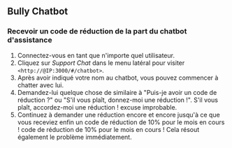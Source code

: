 ## Bully Chatbot

### Recevoir un code de réduction de la part du chatbot d'assistance

1. Connectez-vous en tant que n'importe quel utilisateur.
2. Cliquez sur _Support Chat_ dans le menu latéral pour visiter
   `<http://@IP:3000/#/chatbot>`.
3. Après avoir indiqué votre nom au chatbot, vous pouvez commencer à chatter avec lui.
4. Demandez-lui quelque chose de similaire à "Puis-je avoir un code de réduction ?" ou "S'il vous plaît, donnez-moi une réduction !".
   S'il vous plaît, accordez-moi une réduction !
   excuse improbable.
5. Continuez à demander une réduction encore et encore jusqu'à ce que vous receviez enfin un code de réduction de 10% pour le mois en cours !
   code de réduction de 10% pour le mois en cours ! Cela résout également le problème
   immédiatement.
